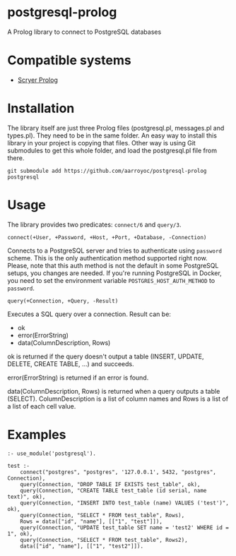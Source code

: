# postgresql-prolog
A Prolog library to connect to PostgreSQL databases

# Compatible systems

* [Scryer Prolog](https://github.com/mthom/scryer-prolog)

# Installation

The library itself are just three Prolog files (postgresql.pl, messages.pl and types.pl). They need to be in the same folder. An easy way to install this library in your project is copying that files. Other way is using Git submodules to get this whole folder, and load the postgresql.pl file from there.

```
git submodule add https://github.com/aarroyoc/postgresql-prolog postgresql
```

# Usage

The library provides two predicates: `connect/6` and `query/3`.

```
connect(+User, +Password, +Host, +Port, +Database, -Connection)
```
Connects to a PostgreSQL server and tries to authenticate using `password` scheme. This is the only authentication method supported right now. Please, note that this auth method is not the default in some PostgreSQL setups, you changes are needed. If you're running PostgreSQL in Docker, you need to set the environment variable `POSTGRES_HOST_AUTH_METHOD` to `password`.

```
query(+Connection, +Query, -Result)
```
Executes a SQL query over a connection. Result can be:

- ok
- error(ErrorString)
- data(ColumnDescription, Rows)

ok is returned if the query doesn't output a table (INSERT, UPDATE, DELETE, CREATE TABLE, ...) and succeeds.

error(ErrorString) is returned if an error is found.

data(ColumnDescription, Rows) is returned when a query outputs a table (SELECT). ColumnDescription is a list of column names and Rows is a list of a list of each cell value.

# Examples

```
:- use_module('postgresql').

test :-
    connect("postgres", "postgres", '127.0.0.1', 5432, "postgres", Connection),
    query(Connection, "DROP TABLE IF EXISTS test_table", ok),
    query(Connection, "CREATE TABLE test_table (id serial, name text)", ok),
    query(Connection, "INSERT INTO test_table (name) VALUES ('test')", ok),
    query(Connection, "SELECT * FROM test_table", Rows),
    Rows = data(["id", "name"], [["1", "test"]]),
    query(Connection, "UPDATE test_table SET name = 'test2' WHERE id = 1", ok),
    query(Connection, "SELECT * FROM test_table", Rows2),
    data(["id", "name"], [["1", "test2"]]).
```